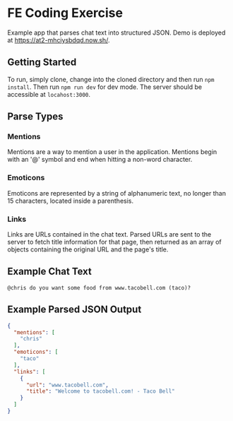 # FE Coding Exercise
Example app that parses chat text into structured JSON. Demo is deployed at <a href="https://at2-mhciysbdqd.now.sh/" target="_blank">https://at2-mhciysbdqd.now.sh/</a>.

## Getting Started

To run, simply clone, change into the cloned directory and then run `npm install`. Then run `npm run dev` for dev mode. The server should be accessible at `locahost:3000`.

## Parse Types

### Mentions
Mentions are a way to mention a user in the application. Mentions begin with an '@' symbol and end when hitting a non-word character.

### Emoticons
Emoticons are represented by a string of alphanumeric text, no longer than 15 characters, located inside a parenthesis.

### Links
Links are URLs contained in the chat text. Parsed URLs are sent to the server to fetch title information for that page, then returned as an array of objects containing the original URL and the page's title.

## Example Chat Text
```
@chris do you want some food from www.tacobell.com (taco)?
```
## Example Parsed JSON Output
```json
{
  "mentions": [
    "chris"
  ],
  "emoticons": [
    "taco"
  ],
  "links": [
    {
      "url": "www.tacobell.com",
      "title": "Welcome to tacobell.com! - Taco Bell"
    }
  ]
}
```
